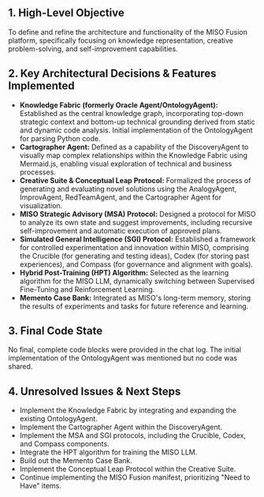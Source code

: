 ## 1. High-Level Objective ##

To define and refine the architecture and functionality of the MISO Fusion platform, specifically focusing on knowledge representation, creative problem-solving, and self-improvement capabilities.

## 2. Key Architectural Decisions & Features Implemented ##

* **Knowledge Fabric (formerly Oracle Agent/OntologyAgent):**  Established as the central knowledge graph, incorporating top-down strategic context and bottom-up technical grounding derived from static and dynamic code analysis.  Initial implementation of the OntologyAgent for parsing Python code.
* **Cartographer Agent:** Defined as a capability of the DiscoveryAgent to visually map complex relationships within the Knowledge Fabric using Mermaid.js, enabling visual exploration of technical and business processes.
* **Creative Suite & Conceptual Leap Protocol:**  Formalized the process of generating and evaluating novel solutions using the AnalogyAgent, ImprovAgent, RedTeamAgent, and the Cartographer Agent for visualization.
* **MISO Strategic Advisory (MSA) Protocol:** Designed a protocol for MISO to analyze its own state and suggest improvements, including recursive self-improvement and automatic execution of approved plans.
* **Simulated General Intelligence (SGI) Protocol:**  Established a framework for controlled experimentation and innovation within MISO, comprising the Crucible (for generating and testing ideas), Codex (for storing past experiences), and Compass (for governance and alignment with goals).
* **Hybrid Post-Training (HPT) Algorithm:** Selected as the learning algorithm for the MISO LLM, dynamically switching between Supervised Fine-Tuning and Reinforcement Learning.
* **Memento Case Bank:** Integrated as MISO's long-term memory, storing the results of experiments and tasks for future reference and learning.

## 3. Final Code State ##

No final, complete code blocks were provided in the chat log. The initial implementation of the OntologyAgent was mentioned but no code was shared.

## 4. Unresolved Issues & Next Steps ##

* Implement the Knowledge Fabric by integrating and expanding the existing OntologyAgent.
* Implement the Cartographer Agent within the DiscoveryAgent.
* Implement the MSA and SGI protocols, including the Crucible, Codex, and Compass components.
* Integrate the HPT algorithm for training the MISO LLM.
* Build out the Memento Case Bank.
* Implement the Conceptual Leap Protocol within the Creative Suite.
* Continue implementing the MISO Fusion manifest, prioritizing "Need to Have" items.
